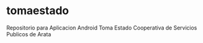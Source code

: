 # tomaestado
Repositorio para Aplicacion Android Toma Estado Cooperativa de Servicios Publicos de Arata
